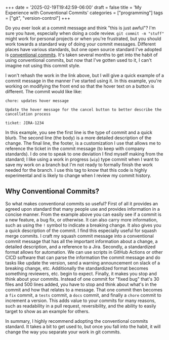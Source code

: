 +++
date = '2025-02-19T19:42:59-06:00'
draft = false
title = 'My Experience with Conventional Commits'
categories = ["programming"]
tags = ["git", "version-control"]
+++

Do you ever look at a commit message and think "this is just awful"? I'm sure you have, especially when doing a code review. `git commit -m "stuff"` might work for personal projects or when you're frustrated, but you should work towards a standard way of doing your commit messages. Different places have various standards, but one open source standard I've adopted is [conventional commits](https://www.conventionalcommits.org/en/v1.0.0/). It's taken several months to get into the habit of using conventional commits, but now that I've gotten used to it, I can't imagine not using this commit style. 

I won't rehash the work in the link above, but I will give a quick example of a commit message in the manner I've started using it. In this example, you're working on modifying the front end so that the hover text on a button is different. The commit would like like:

```
chore: updates hover message

Update the hover message for the cancel button to better describe the cancellation process

ticket: JIRA-1234
```

In this example, you see the first line is the type of commit and a quick blurb. The second line (the body) is a more detailed description of the change. The final line, the footer, is a customization I use that allows me to reference the ticket in the commit message (to keep with company standards). I do one to speak to one deviation I find myself making from the standard; I like using a work in progress (`wip`) type commit when I want to save my work on a branch but I'm not ready to formally finish the work needed for the branch. I use this tag to know that this code is highly experimental and is likely to change when I review my commit history. 
## Why Conventional Commits?
So what makes conventional commits so useful? First of all it provides an agreed upon standard that many people use and provides information in a concise manner.  From the example above you can easily see if a commit is a new feature, a bug fix, or otherwise. It can also carry more information, such as using the `!` symbol to indicate a breaking change. It also gives you a quick description of the commit. I find this especially useful for squash merge commits. I craft my squash commit message into a conventional commit message that has all the important information about a change, a detailed description, and a reference to a Jira.  Secondly, a standardized format allows for automation. We can use scripts in GitHub Actions or other CICD software that can parse the information the commit message and do tasks like update the version, send a warning announcement on slack of a breaking change, etc. Additionally the standardized format becomes something reviewers, etc. begin to expect. Finally, it makes you stop and think about your commits. Instead of one commit for "fixed bug" that's 30 files and 500 lines added, you have to stop and think about what's in the commit and how that relates to a message. That one commit then becomes a `fix` commit, a `tests` commit, a `docs` commit, and finally a `chore` commit to increment a version. This adds value to your commits for many reasons, such as readability in a pull request, reversibility, and the ability to easily target to show as an example for others. 

In summary, I highly recommend adopting the conventional commits standard. It takes a bit to get used to, but once you fall into the habit, it will change the way you separate your work in git commits. 
